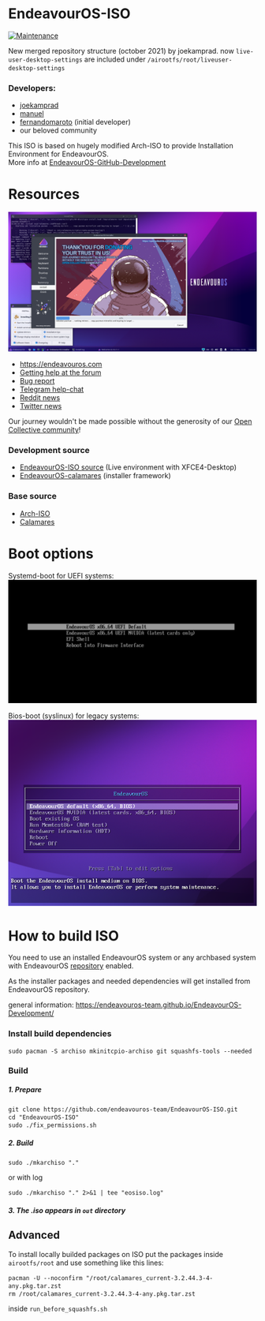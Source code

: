 # EndeavourOS-ISO

[![Maintenance](https://img.shields.io/maintenance/yes/2022.svg)]()

New merged repository structure (october 2021) by joekamprad.
now `live-user-desktop-settings` are included under `/airootfs/root/liveuser-desktop-settings`

### Developers:
- [joekamprad](https://github.com/killajoe)
- [manuel](https://github.com/manuel-192)
- [fernandomaroto](https://github.com/Portergos) (initial developer)
- our beloved community

This ISO is based on hugely modified Arch-ISO to provide Installation Environment for EndeavourOS.  
More info at [EndeavourOS-GitHub-Development](https://endeavouros-team.github.io/EndeavourOS-Development/)



# Resources

<img src="https://raw.githubusercontent.com/endeavouros-team/screenshots/master/eos-installer-iso-nov-2021.png" alt="drawing" width="600"/>

- https://endeavouros.com
- [Getting help at the forum](https://forum.endeavouros.com)
- [Bug report](https://forum.endeavouros.com/c/Arch-based-related-questions/bug-reports)
- [Telegram help-chat](https://t.me/Endeavouros)
- [Reddit news](https://www.reddit.com/r/EndeavourOS)
- [Twitter news](https://twitter.com/OsEndeavour)

Our journey wouldn't be made possible without the generosity of our [Open Collective community](https://opencollective.com/endeavouros)!


### Development source

- [EndeavourOS-ISO source](https://github.com/endeavouros-team/EndeavourOS-ISO) (Live environment with XFCE4-Desktop)
- [EndeavourOS-calamares](https://github.com/endeavouros-team/EndeavourOS-calamares) (installer framework)


### Base source

- [Arch-ISO](https://gitlab.archlinux.org/archlinux/archiso)
- [Calamares](https://github.com/calamares/calamares)



# Boot options

Systemd-boot for UEFI systems:  
<img src="https://raw.githubusercontent.com/endeavouros-team/screenshots/master/systemd-boot-iso-nov21.png" alt="drawing" width="600"/>

Bios-boot (syslinux) for legacy systems:  
<img src="https://raw.githubusercontent.com/endeavouros-team/screenshots/master/eos-iso-syslinux-nov2021.png" alt="drawing" width="600"/>



# How to build ISO

You need to use an installed EndeavourOS system or any archbased system with EndeavourOS [repository](https://github.com/endeavouros-team/mirrors) enabled.

As the installer packages and needed dependencies will get installed from EndeavourOS repository.

general information: https://endeavouros-team.github.io/EndeavourOS-Development/

### Install build dependencies

```
sudo pacman -S archiso mkinitcpio-archiso git squashfs-tools --needed
```

### Build

##### 1. Prepare

```
git clone https://github.com/endeavouros-team/EndeavourOS-ISO.git
cd "EndeavourOS-ISO"
sudo ./fix_permissions.sh
```

##### 2. Build

~~~
sudo ./mkarchiso "."
~~~

or with log

~~~
sudo ./mkarchiso "." 2>&1 | tee "eosiso.log"
~~~

##### 3. The .iso appears in `out` directory


## Advanced

To install locally builded packages on ISO put the packages inside `airootfs/root` and use something like this lines:

```
pacman -U --noconfirm "/root/calamares_current-3.2.44.3-4-any.pkg.tar.zst
rm /root/calamares_current-3.2.44.3-4-any.pkg.tar.zst
```
inside `run_before_squashfs.sh` 
